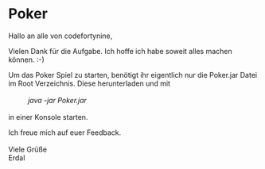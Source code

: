 # Poker

Hallo an alle von codefortynine,

Vielen Dank für die Aufgabe. 
Ich hoffe ich habe soweit alles machen können. :-) 

Um das Poker Spiel zu starten, benötigt ihr eigentlich nur die Poker.jar Datei im Root Verzeichnis. Diese herunterladen und mit <br><br>
&nbsp;&nbsp;&nbsp;&nbsp;&nbsp;&nbsp;&nbsp;&nbsp;&nbsp;&nbsp;<i>java -jar Poker.jar</i><br><br>
in einer Konsole starten.

Ich freue mich auf euer Feedback.
<br><br>
Viele Grüße<br>
Erdal
